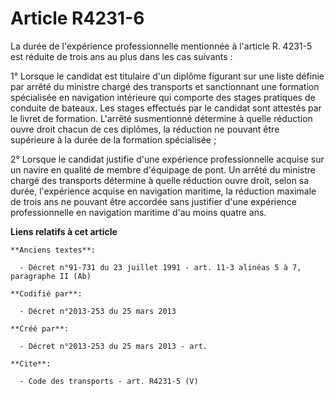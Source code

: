 # Article R4231-6

La durée de l'expérience professionnelle mentionnée à l'article R. 4231-5 est réduite de trois ans au plus dans les cas
suivants : 

1° Lorsque le candidat est titulaire d'un diplôme figurant sur une liste définie par arrêté du ministre chargé des transports
et sanctionnant une formation spécialisée en navigation intérieure qui comporte des stages pratiques de conduite de bateaux.
Les stages effectués par le candidat sont attestés par le livret de formation. L'arrêté susmentionné détermine à quelle
réduction ouvre droit chacun de ces diplômes, la réduction ne pouvant être supérieure à la durée de la formation
spécialisée ; 

2° Lorsque le candidat justifie d'une expérience professionnelle acquise sur un navire en qualité de membre d'équipage de
pont. Un arrêté du ministre chargé des transports détermine à quelle réduction ouvre droit, selon sa durée, l'expérience
acquise en navigation maritime, la réduction maximale de trois ans ne pouvant être accordée sans justifier d'une expérience
professionnelle en navigation maritime d'au moins quatre ans.

**Liens relatifs à cet article**

	**Anciens textes**:

	  - Décret n°91-731 du 23 juillet 1991 - art. 11-3 alinéas 5 à 7, paragraphe II (Ab)

	**Codifié par**:

	  - Décret n°2013-253 du 25 mars 2013

	**Créé par**:

	  - Décret n°2013-253 du 25 mars 2013 - art.

	**Cite**:

	  - Code des transports - art. R4231-5 (V)
